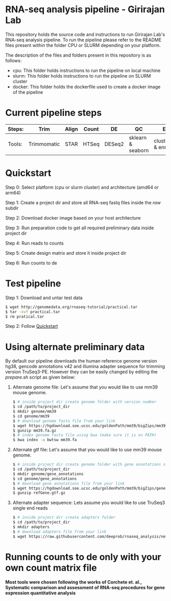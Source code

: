 # RNA-seq analysis pipeline - Girirajan Lab
This repository holds the source code and instructions to run Girirajan Lab's RNA-seq analysis pipeline. To run the pipeline please refer to the README files present within the folder CPU or SLURM depending on your platform. 

The description of the files and folders present in this repository is as follows:

- cpu: This folder holds instructions to run the pipeline on local machine
- slurm: This folder holds instructions to run the pipeline on SLURM cluster
- docker: This folder holds the dockerfile used to create a docker image of the pipeline

# Current pipeline steps
Steps: | Trim | Align | Count | DE | QC | Enrich |
|---|---|---|---|---|---|---|
Tools: | Trimmomatic | STAR | HTSeq | DESeq2 | sklearn & seaborn | clusterprofiler & enrichplot |

# Quickstart
Step 0: Select platform (cpu or slurm cluster) and architecture (amd64 or arm64)

Step 1: Create a project dir and store all RNA-seq fastq files inside the *raw* subdir

Step 2: Download docker image based on your host architecture

Step 3: Run preparation code to get all required preliminary data inside project dir

Step 4: Run reads to counts 

Step 5: Create design matrix and store it inside project dir

Step 6: Run counts to de 

# Test pipeline
Step 1: Download and untar test data
```bash
$ wget http://genomedata.org/rnaseq-tutorial/practical.tar
$ tar -xvf practical.tar
$ rm pratical.tar
```

Step 2: Follow [Quickstart](#quickstart)

# Using alternate preliminary data
By default our pipeline downloads the human reference genome version hg38, gencode annotations v42 and illumina adapter sequence for trimming version TruSeq3-PE. However they can be easily changed by editing the *prepare.sh* script as given below:

1. Alternate genome file: Let's assume that you would like to use mm39 mouse genome.
    ```bash
    $ # inside project dir create genome folder with version number
    $ cd /path/to/project_dir
    $ mkdir genome/mm39
    $ cd genome/mm39
    $ # download genome fasta file from your link
    $ wget https://hgdownload.soe.ucsc.edu/goldenPath/mm39/bigZips/mm39.fa.gz
    $ gunzip mm39.fa.gz
    $ # index genome fasta file using bwa (make sure it is on PATH)
    $ bwa index -a bwtsw mm39.fa
    ```

2. Alternate gtf file: Let's assume that you would like to use mm39 mouse genome.
    ```bash
    $ # inside project dir create genome folder with gene annotations subdir
    $ cd /path/to/project_dir
    $ mkdir genome/gene_annotations
    $ cd genome/gene_annotations
    $ # download gene annotations file from your link
    $ wget https://hgdownload.soe.ucsc.edu/goldenPath/mm39/bigZips/genes/refGene.gtf.gz
    $ gunzip refGene.gtf.gz
    ```

3. Alternate adapter sequence: Lets assume you would like to use TruSeq3 single end reads
    ```bash
    $ # inside project dir create adapters folder
    $ cd /path/to/project_dir
    $ mkdir adapters
    $ # download adapters file from your link
    $ wget https://raw.githubusercontent.com/deeprob/rnaseq_analysis/new-interface/examples/adapters/TruSeq3-SE.fa
    ```

# Running counts to de only with your own count matrix file



**Most tools were chosen following the works of Corchete et. al., Systematic comparison and assessment of RNA‑seq procedures for gene expression quantitative analysis**
